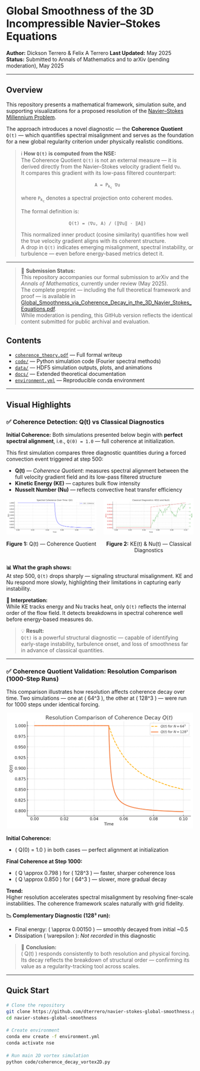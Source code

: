 # Global Smoothness of the 3D Incompressible Navier–Stokes Equations

**Author:** Dickson Terrero & Felix A Terrero
**Last Updated:** May 2025  
**Status:**  Submitted to Annals of Mathematics and to arXiv (pending moderation), May 2025

---

<h2>Overview</h2>

<p>This repository presents a mathematical framework, simulation suite, and supporting visualizations for a proposed resolution of the 
<a href="https://www.claymath.org/millennium-problems/navier%E2%80%93stokes-equation" target="_blank">Navier–Stokes Millennium Problem</a>.</p>

<p>The approach introduces a novel diagnostic — the <strong>Coherence Quotient</strong> <code>Q(t)</code> — which quantifies spectral misalignment and serves as the foundation for a new global regularity criterion under physically realistic conditions.</p>

<blockquote>
  <p>ℹ️ <strong>How <code>Q(t)</code> is computed from the NSE:</strong><br>
  The Coherence Quotient <code>Q(t)</code> is not an external measure — it is derived directly from the Navier–Stokes velocity gradient field <code>∇u</code>.<br>
  It compares this gradient with its low-pass filtered counterpart:</p>

  <p align="center"><code>A = P<sub>k<sub>c</sub></sub> ∇u</code></p>

  <p>where <code>P<sub>k<sub>c</sub></sub></code> denotes a spectral projection onto coherent modes.</p>

  <p>The formal definition is:</p>

  <p align="center"><code>Q(t) = ⟨∇u, A⟩ / (‖∇u‖ · ‖A‖)</code></p>

  <p>This normalized inner product (cosine similarity) quantifies how well the true velocity gradient aligns with its coherent structure.<br>
  A drop in <code>Q(t)</code> indicates emerging misalignment, spectral instability, or turbulence — even before energy-based metrics detect it.</p>
</blockquote>

<hr>

<blockquote>
  <p>📝 <strong>Submission Status:</strong><br>
  This repository accompanies our formal submission to arXiv and the <em>Annals of Mathematics</em>, currently under review (May 2025).<br>
  The complete preprint — including the full theoretical framework and proof — is available in 
  <a href="./docs/Global_Smoothness_via_Coherence_Decay_in_the_3D_Navier_Stokes_Equations.pdf">Global_Smoothness_via_Coherence_Decay_in_the_3D_Navier_Stokes_Equations.pdf</a>.<br>
  While moderation is pending, this GitHub version reflects the identical content submitted for public archival and evaluation.
  </p>
</blockquote>

## Contents

- [`coherence_theory.pdf`](./coherence_theory.pdf) — Full formal writeup
- [`code/`](./code) — Python simulation code (Fourier spectral methods)
- [`data/`](./data) — HDF5 simulation outputs, plots, and animations
- [`docs/`](./docs) — Extended theoretical documentation
- [`environment.yml`](./environment.yml) — Reproducible conda environment

---

## Visual Highlights

<h3>✅ Coherence Detection: Q(t) vs Classical Diagnostics</h3>

<p><strong>Initial Coherence:</strong> Both simulations presented below begin with <strong>perfect spectral alignment</strong>, i.e., 
<code>Q(0) = 1.0</code> — full coherence at initialization.</p>

<p>This first simulation compares three diagnostic quantities during a forced convection event triggered at step 500:</p>

<ul>
  <li><strong>Q(t)</strong> — <em>Coherence Quotient</em>: measures spectral alignment between the full velocity gradient field and its low-pass filtered structure</li>
  <li><strong>Kinetic Energy (KE)</strong> — captures bulk flow intensity</li>
  <li><strong>Nusselt Number (Nu)</strong> — reflects convective heat transfer efficiency</li>
</ul>


<div style="display: flex; justify-content: space-between; gap: 20px;">
  <div style="flex: 1; text-align: center;">
    <img src="assets/img/plot_q_t.png" alt="Q(t) Plot" width="100%">
    <p><strong>Figure 1:</strong> Q(t) — Coherence Quotient</p>
  </div>
  <div style="flex: 1; text-align: center;">
    <img src="assets/img/plot_ke_nu_t.png" alt="KE and Nu Plot" width="100%">
    <p><strong>Figure 2:</strong> KE(t) &amp; Nu(t) — Classical Diagnostics</p>
  </div>
</div>

<p><strong>📊 What the graph shows:</strong><br>
At step 500, <code>Q(t)</code> drops sharply — signaling structural misalignment. KE and Nu respond more slowly, highlighting their limitations in capturing early instability.</p>

<p><strong>🧠 Interpretation:</strong><br>
While KE tracks energy and Nu tracks heat, only <code>Q(t)</code> reflects the internal order of the flow field. It detects breakdowns in spectral coherence well before energy-based measures do.</p>

<blockquote>
  💡 <strong>Result:</strong><br>
  <code>Q(t)</code> is a powerful structural diagnostic — capable of identifying early-stage instability, turbulence onset, and loss of smoothness far in advance of classical quantities.
</blockquote>


---

### ✅ Coherence Quotient Validation: Resolution Comparison (1000-Step Runs)

This comparison illustrates how resolution affects coherence decay over time. Two simulations — one at \( 64^3 \), the other at \( 128^3 \) — were run for 1000 steps under identical forcing.

<p align="center">
  <img src="assets/img/resolution_comparison_of_coherence_decay_128_64.png" width="500"/>
</p>

**Initial Coherence:**  
- \( Q(0) = 1.0 \) in both cases — perfect alignment at initialization

**Final Coherence at Step 1000:**  
- \( Q \approx 0.798 \) for \( 128^3 \) — faster, sharper coherence loss  
- \( Q \approx 0.850 \) for \( 64^3 \) — slower, more gradual decay

**Trend:**  
Higher resolution accelerates spectral misalignment by resolving finer-scale instabilities. The coherence framework scales naturally with grid fidelity.

**📉 Complementary Diagnostic (128³ run):**  
- Final energy: \( \approx 0.00150 \) — smoothly decayed from initial ~0.5  
- Dissipation \( \varepsilon \): *Not recorded* in this diagnostic

> 🧠 **Conclusion:**  
> \( Q(t) \) responds consistently to both resolution and physical forcing. Its decay reflects the breakdown of structural order — confirming its value as a regularity-tracking tool across scales.

---

## Quick Start

```bash
# Clone the repository
git clone https://github.com/dterrero/navier-stokes-global-smoothness.git
cd navier-stokes-global-smoothness

# Create environment
conda env create -f environment.yml
conda activate nse

# Run main 2D vortex simulation
python code/coherence_decay_vortex2D.py
